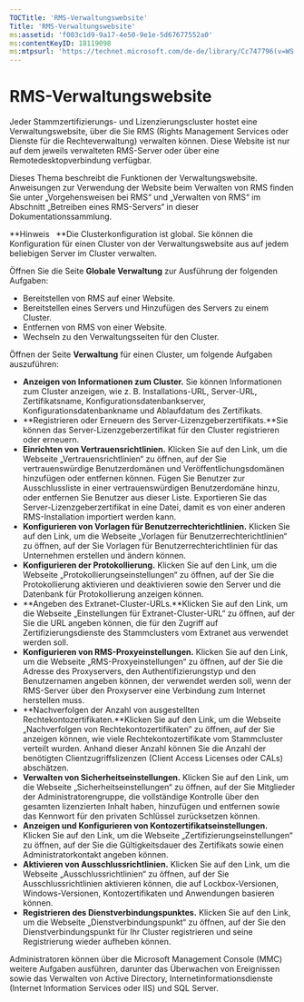 ```yaml
---
TOCTitle: 'RMS-Verwaltungswebsite'
Title: 'RMS-Verwaltungswebsite'
ms:assetid: 'f003c1d9-9a17-4e50-9e1e-5d67677552a0'
ms:contentKeyID: 18119098
ms:mtpsurl: 'https://technet.microsoft.com/de-de/library/Cc747796(v=WS.10)'
---
```


RMS-Verwaltungswebsite
======================

Jeder Stammzertifizierungs- und Lizenzierungscluster hostet eine Verwaltungswebsite, über die Sie RMS (Rights Management Services oder Dienste für die Rechteverwaltung) verwalten können. Diese Website ist nur auf dem jeweils verwalteten RMS-Server oder über eine Remotedesktopverbindung verfügbar.

Dieses Thema beschreibt die Funktionen der Verwaltungswebsite. Anweisungen zur Verwendung der Website beim Verwalten von RMS finden Sie unter „Vorgehensweisen bei RMS“ und „Verwalten von RMS“ im Abschnitt „Betreiben eines RMS-Servers“ in dieser Dokumentationssammlung.

**Hinweis   **Die Clusterkonfiguration ist global. Sie können die Konfiguration für einen Cluster von der Verwaltungswebsite aus auf jedem beliebigen Server im Cluster verwalten.

Öffnen Sie die Seite **Globale Verwaltung** zur Ausführung der folgenden Aufgaben:

-   Bereitstellen von RMS auf einer Website.
-   Bereitstellen eines Servers und Hinzufügen des Servers zu einem Cluster.
-   Entfernen von RMS von einer Website.
-   Wechseln zu den Verwaltungsseiten für den Cluster.

Öffnen der Seite **Verwaltung** für einen Cluster, um folgende Aufgaben auszuführen:

-   **Anzeigen von Informationen zum Cluster.** Sie können Informationen zum Cluster anzeigen, wie z. B. Installations-URL, Server-URL, Zertifikatsname, Konfigurationsdatenbankserver, Konfigurationsdatenbankname und Ablaufdatum des Zertifikats.
-   **Registrieren oder Erneuern des Server-Lizenzgeberzertifikats.**Sie können das Server-Lizenzgeberzertifikat für den Cluster registrieren oder erneuern.
-   **Einrichten von Vertrauensrichtlinien.** Klicken Sie auf den Link, um die Webseite „Vertrauensrichtlinien“ zu öffnen, auf der Sie vertrauenswürdige Benutzerdomänen und Veröffentlichungsdomänen hinzufügen oder entfernen können. Fügen Sie Benutzer zur Ausschlussliste in einer vertrauenswürdigen Benutzerdomäne hinzu, oder entfernen Sie Benutzer aus dieser Liste. Exportieren Sie das Server-Lizenzgeberzertifikat in eine Datei, damit es von einer anderen RMS-Installation importiert werden kann.
-   **Konfigurieren von Vorlagen für Benutzerrechterichtlinien.** Klicken Sie auf den Link, um die Webseite „Vorlagen für Benutzerrechterichtlinien“ zu öffnen, auf der Sie Vorlagen für Benutzerrechterichtlinien für das Unternehmen erstellen und ändern können.
-   **Konfigurieren der Protokollierung.** Klicken Sie auf den Link, um die Webseite „Protokollierungseinstellungen“ zu öffnen, auf der Sie die Protokollierung aktivieren und deaktivieren sowie den Server und die Datenbank für Protokollierung anzeigen können.
-   **Angeben des Extranet-Cluster-URLs.**Klicken Sie auf den Link, um die Webseite „Einstellungen für Extranet-Cluster-URL“ zu öffnen, auf der Sie die URL angeben können, die für den Zugriff auf Zertifizierungsdienste des Stammclusters vom Extranet aus verwendet werden soll.
-   **Konfigurieren von RMS-Proxyeinstellungen.** Klicken Sie auf den Link, um die Webseite „RMS-Proxyeinstellungen“ zu öffnen, auf der Sie die Adresse des Proxyservers, den Authentifizierungstyp und den Benutzernamen angeben können, der verwendet werden soll, wenn der RMS-Server über den Proxyserver eine Verbindung zum Internet herstellen muss.
-   **Nachverfolgen der Anzahl von ausgestellten Rechtekontozertifikaten.**Klicken Sie auf den Link, um die Webseite „Nachverfolgen von Rechtekontozertifikaten“ zu öffnen, auf der Sie anzeigen können, wie viele Rechtekontozertifikate vom Stammcluster verteilt wurden. Anhand dieser Anzahl können Sie die Anzahl der benötigten Clientzugriffslizenzen (Client Access Licenses oder CALs) abschätzen.
-   **Verwalten von Sicherheitseinstellungen.** Klicken Sie auf den Link, um die Webseite „Sicherheitseinstellungen“ zu öffnen, auf der Sie Mitglieder der Administratorengruppe, die vollständige Kontrolle über den gesamten lizenzierten Inhalt haben, hinzufügen und entfernen sowie das Kennwort für den privaten Schlüssel zurücksetzen können.
-   **Anzeigen und Konfigurieren von Kontozertifikatseinstellungen.** Klicken Sie auf den Link, um die Webseite „Zertifizierungseinstellungen“ zu öffnen, auf der Sie die Gültigkeitsdauer des Zertifikats sowie einen Administratorkontakt angeben können.
-   **Aktivieren von Ausschlussrichtlinien.** Klicken Sie auf den Link, um die Webseite „Ausschlussrichtlinien“ zu öffnen, auf der Sie Ausschlussrichtlinien aktivieren können, die auf Lockbox-Versionen, Windows-Versionen, Kontozertifikaten und Anwendungen basieren können.
-   **Registrieren des Dienstverbindungspunktes.** Klicken Sie auf den Link, um die Webseite „Dienstverbindungspunkt“ zu öffnen, auf der Sie den Dienstverbindungspunkt für Ihr Cluster registrieren und seine Registrierung wieder aufheben können.

Administratoren können über die Microsoft Management Console (MMC) weitere Aufgaben ausführen, darunter das Überwachen von Ereignissen sowie das Verwalten von Active Directory, Internetinformationsdienste (Internet Information Services oder IIS) und SQL Server.
